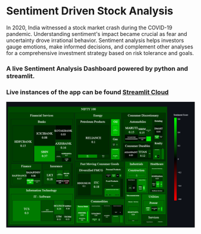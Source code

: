 # Sentiment Driven Stock Analysis

In 2020, India witnessed a stock market crash during the COVID-19 pandemic. Understanding sentiment's impact became crucial as fear and uncertainty drove irrational behavior. Sentiment analysis helps investors gauge emotions, make informed decisions, and complement other analyses for a comprehensive investment strategy based on risk tolerance and goals.

### A live Sentiment Analysis Dashboard powered by python and streamlit.
### Live instances of the app can be found [Streamlit Cloud](https://nifty-500-stock-sentiment.streamlit.app/)

![app-img](./app.png)

